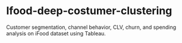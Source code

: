 # Ifood-deep-costumer-clustering
Customer segmentation, channel behavior, CLV, churn, and spending analysis on iFood dataset using Tableau.
